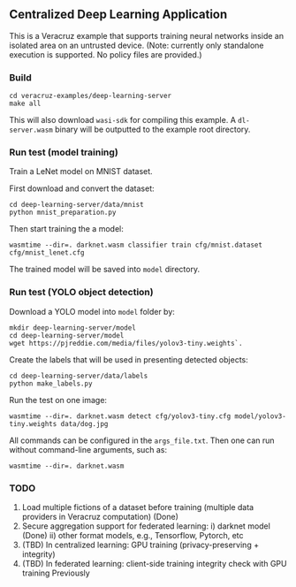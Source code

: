## Centralized Deep Learning Application

This is a Veracruz example that supports training neural networks inside an isolated area on an untrusted device.
(Note: currently only standalone execution is supported. No policy files are provided.)

### Build
```
cd veracruz-examples/deep-learning-server
make all
```
This will also download `wasi-sdk` for compiling this example. A `dl-server.wasm` binary will be outputted to the example root directory.

### Run test (model training)

Train a LeNet model on MNIST dataset. 

First download and convert the dataset:
```
cd deep-learning-server/data/mnist
python mnist_preparation.py
```

Then start training the a model:
```
wasmtime --dir=. darknet.wasm classifier train cfg/mnist.dataset cfg/mnist_lenet.cfg
```

The trained model will be saved into `model` directory.

### Run test (YOLO object detection)

Download a YOLO model into `model` folder by:

```
mkdir deep-learning-server/model
cd deep-learning-server/model
wget https://pjreddie.com/media/files/yolov3-tiny.weights`.
```

Create the labels that will be used in presenting detected objects:
```
cd deep-learning-server/data/labels
python make_labels.py
```

Run the test on one image:
```
wasmtime --dir=. darknet.wasm detect cfg/yolov3-tiny.cfg model/yolov3-tiny.weights data/dog.jpg
```

All commands can be configured in the `args_file.txt`. Then one can run without command-line arguments, such as:
```
wasmtime --dir=. darknet.wasm
```

### TODO
1. Load multiple fictions of a dataset before training (multiple data providers in Veracruz computation) (Done)
2. Secure aggregation support for federated learning: i) darknet model (Done) ii) other format models, e.g., Tensorflow, Pytorch, etc
3. (TBD) In centralized learning: GPU training (privacy-preserving + integrity)
3. (TBD) In federated learning: client-side training integrity check with GPU training
Previously